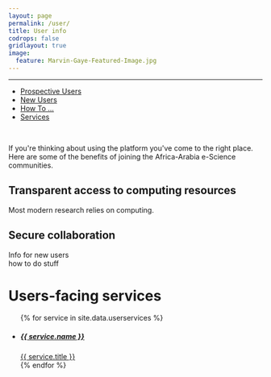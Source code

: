 ```yaml
---
layout: page
permalink: /user/
title: User info
codrops: false
gridlayout: true
image:
  feature: Marvin-Gaye-Featured-Image.jpg
---
```


----

<!-- introduction row -->
<div role="tabpanel">
  <!-- Nav tabs -->
  <ul class="nav nav-tabs nav-justified" role="tablist">
    <li role="presentation"><a href="#prospective" aria-controls="prospective" role="tab" data-toggle="tab"><i class="fa fa-question"></i> Prospective Users</a></li>
    <li role="presentation"><a href="#new" aria-controls="new" role="tab" data-toggle="tab"><i class="fa fa-user-plus"></i> New Users</a></li>
    <li role="presentation"><a href="#howto" aria-controls="howto" role="tab" data-toggle="tab"><i class="fa fa-info"></i> How To ... </a></li>
    <li role="presentation"><a href="#services" aria-controls="services" role="tab" data-toggle="tab"><i class="fa fa-user fa-spin"></i> Services</a></li>
  </ul>
<div class="tab-content">

<div role="tabpanel" class="tab-pane fade active" id="prospective">
<br><p class="post-info text-justify">
If you're thinking about using the platform you've come to the right place. Here are some of the benefits of joining the Africa-Arabia e-Science communities.</p>
<h2> Transparent access to computing resources </h2>
Most modern research relies on computing.
<h2> Secure collaboration </h2>
</div>

<div role="tabpanel" class="tab-pane fade active" id="new">
Info for new users
</div>

<div role="tabpanel" class="tab-pane fade active" id="howto">
how to do stuff
</div>

<div role="tabpanel" class="tab-pane fade active" id="services">
<h1 class="text-center">Users-facing services</h1>

<ul class="cbp-ig-grid">
{% for service in site.data.userservices %}
  <li>
    <a href="{{ site_url }}/{{ service.url }}">
      <span class="fa-stacked"><i class="fa fa-{{ service.icon }} fa-4x"></i></span>
      <h5 class="cbp-ig-title">{{ service.name }}</h5>
      <span class="cbp-ig-category">{{ service.title }}</span>
    </a>
  </li>
{% endfor %}
</ul>
</div>

